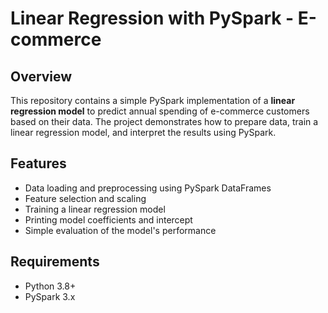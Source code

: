 # Linear Regression with PySpark - E-commerce

## Overview
This repository contains a simple PySpark implementation of a **linear regression model** to predict annual spending of e-commerce customers based on their data. The project demonstrates how to prepare data, train a linear regression model, and interpret the results using PySpark.


## Features
- Data loading and preprocessing using PySpark DataFrames
- Feature selection and scaling
- Training a linear regression model
- Printing model coefficients and intercept
- Simple evaluation of the model's performance

## Requirements
- Python 3.8+
- PySpark 3.x
